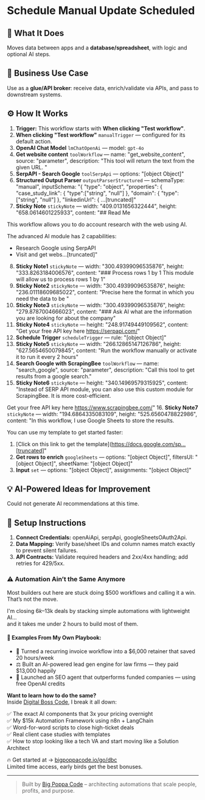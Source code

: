 # Schedule Manual Update Scheduled
## 🚀 What It Does
Moves data between apps and a **database/spreadsheet**, with logic and optional AI steps.

## 💼 Business Use Case
Use as a **glue/API broker**: receive data, enrich/validate via APIs, and pass to downstream systems.

## ⚙️ How It Works
1. **Trigger:** This workflow starts with **When clicking "Test workflow"**.
2. **When clicking "Test workflow"** `manualTrigger` — configured for its default action.
3. **OpenAI Chat Model** `lmChatOpenAi` — model: `gpt-4o`
4. **Get website content** `toolWorkflow` — name: "get_website_content", source: "parameter", description: "This tool will return the text from the given URL. "
5. **SerpAPI - Search Google** `toolSerpApi` — options: "[object Object]"
6. **Structured Output Parser** `outputParserStructured` — schemaType: "manual", inputSchema: "{
	"type": "object",
	"properties": {
		"case_study_link": {
			"type":["string", "null"]
		},
      		"domain": {
			"type": ["string", "null"]
		},
           "linkedinUrl": {
		…[truncated]"
7. **Sticky Note** `stickyNote` — width: "409.0131656322444", height: "658.0614601225933", content: "## Read Me

This workflow allows you to do account research with the web using AI.

The advanced AI module has 2 capabilities: 
- Research Google using SerpAPI
- Visit and get webs…[truncated]"
8. **Sticky Note1** `stickyNote` — width: "300.49399096535876", height: "333.8263184006576", content: "### Process rows 1 by 1
This module will allow us to process rows 1 by 1"
9. **Sticky Note2** `stickyNote` — width: "300.49399096535876", height: "236.01118609685022", content: "Precise here the format in which you need the data to be "
10. **Sticky Note3** `stickyNote` — width: "300.49399096535876", height: "279.8787004666023", content: "### Ask AI what are the information you are looking for about the company"
11. **Sticky Note4** `stickyNote` — height: "248.91749449109562", content: "Get your free API key here https://serpapi.com/"
12. **Schedule Trigger** `scheduleTrigger` — rule: "[object Object]"
13. **Sticky Note5** `stickyNote` — width: "266.12865147126786", height: "627.5654650079845", content: "Run the workflow manually or activate it to run it every 2 hours"
14. **Search Google with ScrapingBee** `toolWorkflow` — name: "search_google", source: "parameter", description: "Call this tool to get results from a google search."
15. **Sticky Note6** `stickyNote` — height: "340.14969579315925", content: "Instead of SERP API module, you can also use this custom module for ScrapingBee. It is more cost-efficient.

Get your free API key here https://www.scrapingbee.com/"
16. **Sticky Note7** `stickyNote` — width: "194.6864335083109", height: "525.6560478822986", content: "In this workflow, I use Google Sheets to store the results. 

You can use my template to get started faster:

1. [Click on this link to get the template](https://docs.google.com/sp…[truncated]"
17. **Get rows to enrich** `googleSheets` — options: "[object Object]", filtersUI: "[object Object]", sheetName: "[object Object]"
18. **Input** `set` — options: "[object Object]", assignments: "[object Object]"

## 💡 AI-Powered Ideas for Improvement
Could not generate AI recommendations at this time.

## 🔧 Setup Instructions
1. **Connect Credentials:** openAiApi, serpApi, googleSheetsOAuth2Api.
2. **Data Mapping:** Verify base/sheet IDs and column names match exactly to prevent silent failures.
3. **API Contracts:** Validate required headers and 2xx/4xx handling; add retries for 429/5xx.

### ⚠️ Automation Ain’t the Same Anymore

Most builders out here are stuck doing $500 workflows and calling it a win.  
That’s not the move.  

I'm closing $6k–$13k deals by stacking simple automations with lightweight AI...  
and it takes me under 2 hours to build most of them.

#### 🧠 Examples From My Own Playbook:
- 🔁 Turned a recurring invoice workflow into a $6,000 retainer that saved 20 hours/week  
- ⚖️ Built an AI-powered lead gen engine for law firms — they paid $13,000 happily  
- 🚀 Launched an SEO agent that outperforms funded companies — using free OpenAI credits  

**Want to learn how to do the same?**  
Inside [Digital Boss Code](https://bigpoppacode.io/go/dbc), I break it all down:

✅ The exact AI components that 3x your pricing overnight  
✅ My $15k Automation Framework using n8n + LangChain  
✅ Word-for-word scripts to close high-ticket deals  
✅ Real client case studies with templates  
✅ How to stop looking like a tech VA and start moving like a Solution Architect  

🔥 Get started at → [bigpoppacode.io/go/dbc](https://bigpoppacode.io/go/dbc)  
Limited time access, early birds get the best bonuses.

---
> Built by [Big Poppa Code](https://bigpoppacode.io) – architecting automations that scale people, profits, and purpose.
